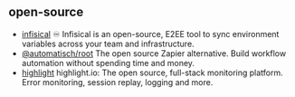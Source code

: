 ## open-source

- [infisical](https://github.com/Infisical/infisical) ♾ Infisical is an open-source, E2EE tool to sync environment variables across your team and infrastructure.
- [@automatisch/root](https://github.com/automatisch/automatisch) The open source Zapier alternative. Build workflow automation without spending time and money.
- [highlight](https://github.com/highlight/highlight) highlight.io: The open source, full-stack monitoring platform. Error monitoring, session replay, logging and more.